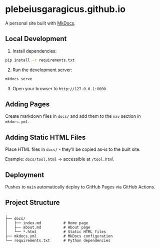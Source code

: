 # plebeiusgaragicus.github.io

A personal site built with [MkDocs](https://www.mkdocs.org/).

## Local Development

1. Install dependencies:
```bash
pip install -r requirements.txt
```

2. Run the development server:
```bash
mkdocs serve
```

3. Open your browser to `http://127.0.0.1:8000`

## Adding Pages

Create markdown files in `docs/` and add them to the `nav` section in `mkdocs.yml`.

## Adding Static HTML Files

Place HTML files in `docs/` - they'll be copied as-is to the built site.

Example: `docs/tool.html` → accessible at `/tool.html`

## Deployment

Pushes to `main` automatically deploy to GitHub Pages via GitHub Actions.

## Project Structure

```
.
├── docs/
│   ├── index.md          # Home page
│   ├── about.md          # About page
│   └── *.html            # Static HTML files
├── mkdocs.yml            # MkDocs configuration
└── requirements.txt      # Python dependencies
```